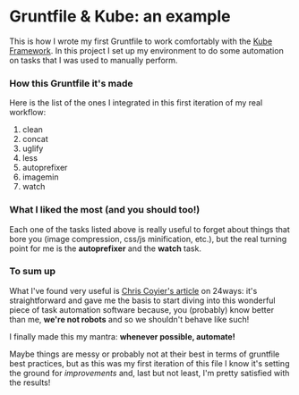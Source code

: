 # Gruntfile & Kube: an example
This is how I wrote my first Gruntfile to work comfortably with the [Kube Framework](http://imperavi.com/kube/).
In this project I set up my environment to do some automation on tasks that I was used to manually perform.

### How this Gruntfile it's made
Here is the list of the ones I integrated in this first iteration of my real workflow:
1. clean
2. concat
3. uglify
4. less
5. autoprefixer
6. imagemin
7. watch

### What I liked the most (and you should too!)
Each one of the tasks listed above is really useful to forget about things that bore you (image compression, css/js minification, etc.), but the real turning point for me is the **autoprefixer** and the **watch** task.

### To sum up
What I've found very useful is [Chris Coyier's article](http://24ways.org/2013/grunt-is-not-weird-and-hard/) on 24ways: it's straightforward and gave me the basis to start diving into this wonderful piece of task automation software because, you (probably) know better than me, **we're not robots** and so we shouldn't behave like such!

I finally made this my mantra: **whenever possible, automate!**

Maybe things are messy or probably not at their best in terms of gruntfile best practices, but as this was my first iteration of this file I know it's setting the ground for *improvements* and, last but not least, I'm pretty satisfied with the results!